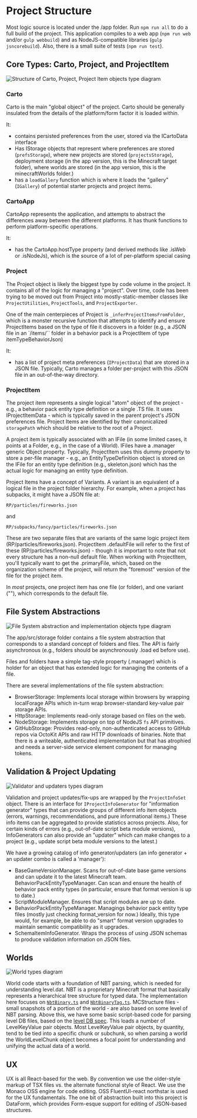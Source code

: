 # Project Structure

Most logic source is located under the /app folder. Run `npm run all` to do a full build of the project. This application compiles to a web app (`npm run web` and/or `gulp webbuild`) and as NodeJS-compatible libraries (`gulp jsncorebuild`). Also, there is a small suite of tests (`npm run test`).  

## Core Types: Carto, Project, and ProjectItem

![Structure of Carto, Project, Project Item objects type diagram](./misc/code/cartoproject.png)

### Carto

Carto is the main "global object" of the project. Carto should be generally insulated from the details of the platform/form factor it is loaded within.

It:

* contains persisted preferences from the user, stored via the ICartoData interface
* Has IStorage objects that represent where preferences are stored (`prefsStorage`), where new projects are stored (`projectsStorage`), deployment storage (in the app version, this is the Minecraft target folder), where worlds are stored (in the app version, this is the minecraftWorlds folder.)
* has a `loadGallery` function which is where it loads the "gallery" (`IGallery`) of potential starter projects and project items.

### CartoApp

CartoApp represents the application, and attempts to abstract the differences away between the different platforms. It has thunk functions to perform platform-specific operations.

It:

* has the CartoApp.hostType property (and derived methods like .isWeb or .isNodeJs), which is the source of a lot of per-platform special casing

### Project

The Project object is likely the biggest type by code volume in the project. It contains all of the logic for managing a "project". Over time, code has been trying to be moved out from Project into mostly-static-member classes like `ProjectUtilities`, `ProjectTools`, and `ProjectExporter`.

One of the main centerpieces of Project is `_inferProjectItemsFromFolder`, which is a monster recursive function that attempts to identify and ensure ProjectItems based on the type of file it discovers in a folder (e.g., a JSON file in an `/items/`` folder in a behavior pack is a ProjectItem of type itemTypeBehaviorJson)

It:

* has a list of project meta preferences (`IProjectData`) that are stored in a JSON file. Typically, Carto manages a folder per-project with this JSON file in an out-of-the-way directory.

### ProjectItem

The project item represents a single logical "atom" object of the project - e.g., a behavior pack entity type definition or a single .TS file. It uses IProjectItemData - which is typically saved in the parent project's JSON preferences file. Project Items are identified by their canonicalized `storagePath` which should be relative to the root of a Project.  

A project item is typically associated with an IFile (in some limited cases, it points at a Folder, e.g., in the case of a World). IFiles have a .manager generic Object property. Typically, ProjectItem uses this dummy property to store a per-file manager - e.g., an EntityTypeDefinition object is stored on the IFile for an entity type definition (e.g., skeleton.json) which has the actual logic for managing an entity type definition.

Project Items have a concept of Variants. A variant is an equivalent of a logical file in the project folder hierarchy. For example, when a project has subpacks, it might have a JSON file at:

    RP/particles/fireworks.json

and 

    RP/subpacks/fancy/particles/fireworks.json

These are two separate files that are variants of the same logic project item (RP/particles/fireworks.json). ProjectItem .defaultFile will refer to the first of these (RP/particles/fireworks.json) - though it is important to note that not every structure has a non-null default file. When working with ProjectItem, you'll typically want to get the .primaryFile, which, based on the organization scheme of the project, will return the "foremost" version of the file for the project item.

In *most* projects, one project item has one file (or folder), and one variant (""), which corresponds to the default file.

## File System Abstractions

![File System abstraction and implementation objects type diagram](./misc/code/istorage.png)

The app/src/storage folder contains a file system abstraction that corresponds to a standard concept of folders and files. The API is fairly asynchronous (e.g., folders should be asynchronously .load ed before use).

Files and folders have a simple tag-style property (.manager) which is holder for an object that has extended logic for managing the contents of a file.

There are several implementations of the file system abstraction:

* BrowserStorage: Implements local storage within browsers by wrapping localForage APIs which in-turn wrap browser-standard key-value pair storage APIs.
* HttpStorage: Implements read-only storage based on files on the web.
* NodeStorage: Implements storage on top of NodeJS `fs` API primitives.
* GitHubStorage: Provides read-only, non-authenticated access to GitHub repos via OctoKit APIs and raw HTTP downloads of binaries. Note that there is a writeable, authenticated implementation but that has atrophied and needs a server-side service element component for managing tokens.

## Validation & Project Updating

![Validator and updaters types diagram](./misc/code/validation.png)

Validation and project updates/fix-ups are wrapped by the `ProjectInfoSet` object. There is an interface for `IProjectInfoGenerator` for "information generator" types that can provide groups of different info item objects (errors, warnings, recommendations, and pure informational items.) These info items can be aggregated to provide statistics across projects. Also, for certain kinds of errors (e.g., out-of-date script beta module versions), InfoGenerators can also provide an "updater" which can make changes to a project (e.g., update script beta module versions to the latest.)

We have a growing catalog of info generator/updaters (an info generator + an updater combo is called a 'manager'):

* BaseGameVersionManager. Scans for out-of-date base game versions and can update it to the latest Minecraft team.
BehaviorPackEntityTypeManager. Can scan and ensure the health of behavior pack entity types (in particular, ensure that format version is up to date.)
* ScriptModuleManager. Ensures that script modules are up to date.
* BehaviorPackEntityTypeManager. Managings behavior pack entity type files (mostly just checking format_version for now.)  Ideally, this type would, for example, be able to do "smart" format version upgrades to maintain semantic compatibility as it upgrades.
* SchemaItemInfoGenerator. Wraps the process of using JSON schemas to produce validation information on JSON files.

## Worlds

![World types diagram](./misc/code/world.png)

World code starts with a foundation of NBT parsing, which is needed for understanding level.dat. NBT is a proprietary Minecraft format that basically represents a hierarchical tree structure for typed data. The implementation here focuses on [`NbtBinary.ts`](./app/src/minecraft/NbtBinary.ts) and [`NbtBinaryTag.ts`](./app/src/minecraft/NbtBinaryTag.ts). MCStructure files - small snapshots of a portion of the world - are also based on some level of NBT parsing. Above this, we have some basic script-based code for parsing level DB files, based on the [level DB spec](https://github.com/google/leveldb). This loads a number of LevelKeyValue pair objects. Most LevelKeyValue pair objects, by quantity, tend to be tied into a specific chunk or subchunk, so when parsing a world the WorldLevelChunk object becomes a focal point for understanding and unifying the actual data of a world.

## UX

UX is all React-based for the web. By convention we use the older-style markup of TSX files vs. the alternate functional style of React. We use the Monaco OSS engine for code editing. OSS FluentUI-react northstar is used for the UX fundamentals. The one bit of abstraction built into this project is DataForm, which provides Form-esque support for editing of JSON-based structures.
